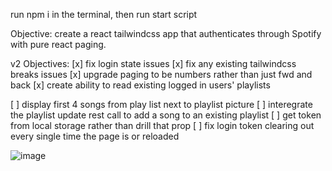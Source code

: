 run npm i in the terminal, then run start script

Objective: create a react tailwindcss app that authenticates through Spotify with pure react paging.

v2 Objectives:
[x] fix login state issues
[x] fix any existing tailwindcss breaks issues
[x] upgrade paging to be numbers rather than just fwd and back
[x] create ability to read existing logged in users' playlists

[ ] display first 4 songs from play list next to playlist picture
[ ] interegrate the playlist update rest call to add a song to an existing playlist
[ ] get token from local storage rather than drill that prop
[ ] fix login token clearing out every single time the page is or reloaded

![image](https://user-images.githubusercontent.com/6600605/185468944-e0c2ef6b-4fb7-4892-ad1a-0a48a05aa754.png)
